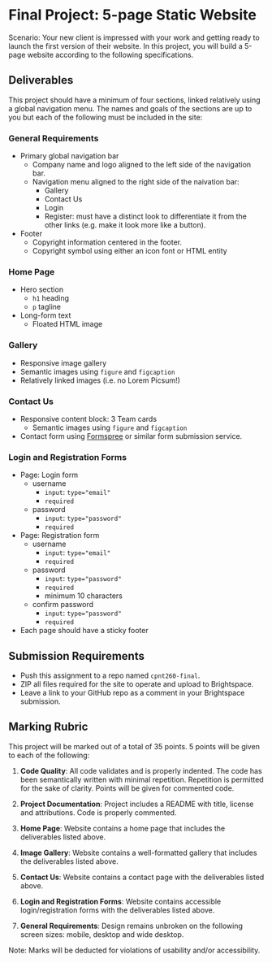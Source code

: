 # Final Project: 5-page Static Website
Scenario: Your new client is impressed with your work and getting ready to launch the first version of their website. In this project, you will build a 5-page website according to the following specifications.

## Deliverables
This project should have a minimum of four sections, linked relatively using a global navigation menu. The names and goals of the sections are up to you but each of the following must be included in the site:

### General Requirements
- Primary global navigation bar
  - Company name and logo aligned to the left side of the navigation bar.
  - Navigation menu aligned to the right side of the naivation bar:
    - Gallery
    - Contact Us
    - Login
    - Register: must have a distinct look to differentiate it from the other links (e.g. make it look more like a button).
- Footer
  - Copyright information centered in the footer.
  - Copyright symbol using either an icon font or HTML entity

### Home Page
- Hero section
  - `h1` heading
  - `p` tagline
- Long-form text
  - Floated HTML image

### Gallery
- Responsive image gallery
- Semantic images using `figure` and `figcaption`
- Relatively linked images (i.e. no Lorem Picsum!)

### Contact Us
- Responsive content block: 3 Team cards
  - Semantic images using `figure` and `figcaption`
- Contact form using [Formspree](https://formspree.io/) or similar form submission service.

### Login and Registration Forms
- Page: Login form
  - username
    - `input`: `type="email"`
    - `required`
  - password
    - `input`: `type="password"`
    - `required`
- Page: Registration form
  - username
    - `input`: `type="email"`
    - `required`
  - password
    - `input`: `type="password"`
    - `required`
    - minimum 10 characters
  - confirm password
    - `input`: `type="password"`
    - `required`
- Each page should have a sticky footer

## Submission Requirements
- Push this assignment to a repo named `cpnt260-final`.
- ZIP all files required for the site to operate and upload to Brightspace. 
- Leave a link to your GitHub repo as a comment in your Brightspace submission.

## Marking Rubric
This project will be marked out of a total of 35 points. 5 points will be given to each of the following:

1. **Code Quality**: All code validates and is properly indented. The code has been semantically written with minimal repetition. Repetition is permitted for the sake of clarity. Points will be given for commented code.

2. **Project Documentation**: Project includes a README with title, license and attributions. Code is properly commented.

3. **Home Page**: Website contains a home page that includes the deliverables listed above.

4. **Image Gallery**: Website contains a well-formatted gallery that includes the deliverables listed above.

5. **Contact Us**: Website contains a contact page with the deliverables listed above.

6. **Login and Registration Forms**: Website contains accessible login/registration forms with the deliverables listed above.

7. **General Requirements**: Design remains unbroken on the following screen sizes: mobile, desktop and wide desktop.

Note: Marks will be deducted for violations of usability and/or accessibility.